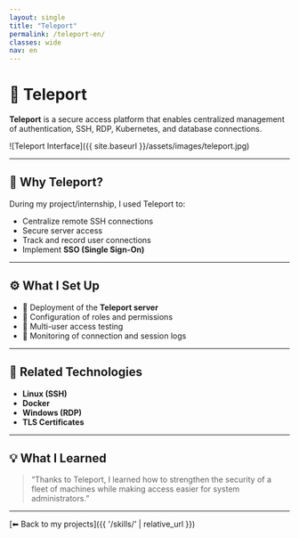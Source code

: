 ```yaml
---
layout: single
title: "Teleport"
permalink: /teleport-en/
classes: wide
nav: en
---
```


# 🔐 Teleport

**Teleport** is a secure access platform that enables centralized management of authentication, SSH, RDP, Kubernetes, and database connections.

![Teleport Interface]({{ site.baseurl }}/assets/images/teleport.jpg)

---

## 🧠 Why Teleport?

During my project/internship, I used Teleport to:

- Centralize remote SSH connections
- Secure server access
- Track and record user connections
- Implement **SSO (Single Sign-On)**

---

## ⚙️ What I Set Up

- 🔐 Deployment of the **Teleport server**
- 🧾 Configuration of roles and permissions
- 🧪 Multi-user access testing
- 📜 Monitoring of connection and session logs

---

## 🧩 Related Technologies

- **Linux (SSH)**
- **Docker**
- **Windows (RDP)**
- **TLS Certificates**

---

## 💡 What I Learned

> “Thanks to Teleport, I learned how to strengthen the security of a fleet of machines while making access easier for system administrators.”

---

[⬅ Back to my projects]({{ '/skills/' | relative_url }})

